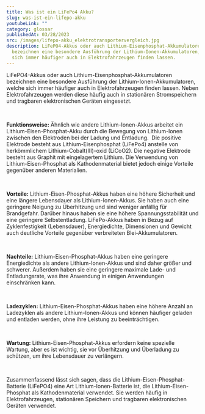 ```yaml
---
title: Was ist ein LiFePo4 Akku?
slug: was-ist-ein-lifepo-akku
youtubeLink: ""
category: glossar
publishedAt: 03/28/2023
src: /images/lifepo-akku_elektrotransportervergleich.jpg
description: LiFePO4-Akkus oder auch Lithium-Eisenphosphat-Akkumulatoren
  bezeichnen eine besondere Ausführung der Lithium-Ionen-Akkumulatoren, welche
  sich immer häufiger auch in Elektrofahrzeugen finden lassen.
---
```

LiFePO4-Akkus oder auch Lithium-Eisenphosphat-Akkumulatoren bezeichnen eine besondere Ausführung der Lithium-Ionen-Akkumulatoren, welche sich immer häufiger auch in Elektrofahrzeugen finden lassen. Neben Elektrofahrzeugen werden diese häufig auch in stationären Stromspeichern und tragbaren elektronischen Geräten eingesetzt.  

<br />

**Funktionsweise:** Ähnlich wie andere Lithium-Ionen-Akkus arbeitet ein Lithium-Eisen-Phosphat-Akku durch die Bewegung von Lithium-Ionen zwischen den Elektroden bei der Ladung und Entladung.  Die positive Elektrode besteht aus Lithium-Eisenphosphat (LiFePo4) anstelle von herkömmlichem Lithium-Cobalt(III)-oxid (LiCoO2). Die negative Elektrode besteht aus Graphit mit eingelagertem Lithium. Die Verwendung von Lithium-Eisen-Phosphat als Kathodenmaterial bietet jedoch einige Vorteile gegenüber anderen Materialien.

<br />

**Vorteile:** Lithium-Eisen-Phosphat-Akkus haben eine höhere Sicherheit und eine längere Lebensdauer als Lithium-Ionen-Akkus. Sie haben auch eine geringere Neigung zu Überhitzung und sind weniger anfällig für Brandgefahr. Darüber hinaus haben sie eine höhere Spannungsstabilität und eine geringere Selbstentladung. LiFePo-Akkus haben in Bezug auf Zyklenfestigkeit (Lebensdauer), Energiedichte, Dimensionen und Gewicht auch deutliche Vorteile gegenüber verbreiteten Blei-Akkumulatoren.

<br />

**Nachteile:** Lithium-Eisen-Phosphat-Akkus haben eine geringere Energiedichte als andere Lithium-Ionen-Akkus und sind daher größer und schwerer. Außerdem haben sie eine geringere maximale Lade- und Entladungsrate, was ihre Anwendung in einigen Anwendungen einschränken kann.

<br />

**Ladezyklen:** Lithium-Eisen-Phosphat-Akkus haben eine höhere Anzahl an Ladezyklen als andere Lithium-Ionen-Akkus und können häufiger geladen und entladen werden, ohne ihre Leistung zu beeinträchtigen.

<br />

**Wartung:** Lithium-Eisen-Phosphat-Akkus erfordern keine spezielle Wartung, aber es ist wichtig, sie vor Überhitzung und Überladung zu schützen, um ihre Lebensdauer zu verlängern.

<br />

Zusammenfassend lässt sich sagen, dass die Lithium-Eisen-Phosphat-Batterie (LiFePO4) eine Art Lithium-Ionen-Batterie ist, die Lithium-Eisen-Phosphat als Kathodenmaterial verwendet. Sie werden häufig in Elektrofahrzeugen, stationären Speichern und tragbaren elektronischen Geräten verwendet.